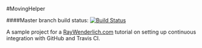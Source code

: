 #MovingHelper

####Master branch build status:
[![Build Status](https://travis-ci.org/harryzhang1005/MovingHelper.svg?branch=master)](https://travis-ci.org/harryzhang1005/MovingHelper)

A sample project for a [RayWenderlich.com](http://www.raywenderlich.com) tutorial on setting up continuous integration with GitHub and Travis CI. 
